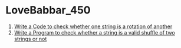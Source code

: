 # LoveBabbar_450
1. [Write a Code to check whether one string is a rotation of another](Code%20to%20check%20whether%20one%20string%20is%20a%20rotation%20of%20another.cpp)
2. [Write a Program to check whether a string is a valid shuffle of two strings or not](Program%20to%20check%20whether%20a%20string%20is%20a%20valid%20shuffle%20of%20two%20strings%20or%20not.cpp)
